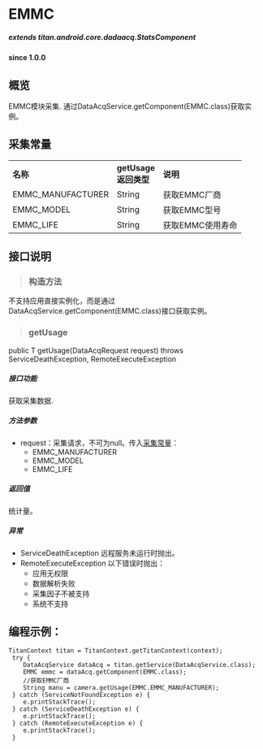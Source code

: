 # EMMC				

##### extends titan.android.core.dadaacq.StatsComponent #####

#### since 1.0.0 ####

## 概览

EMMC模块采集. 通过DataAcqService.getComponent(EMMC.class)获取实例。

## 采集常量

<table border="0" cellspacing="0"  cellpadding="0" width="100%">
<tr>
  <th width="100" align="left">名称</td>
  <th width="60" align="left">getUsage返回类型</td>
  <th align="left">说明</td>
</tr>
<tr>
  <td width="100">EMMC_MANUFACTURER</td>
  <td>String</td>
  <td>获取EMMC厂商</td>
</tr>
<tr>
  <td width="100">EMMC_MODEL</td>
  <td>String</td>
  <td>获取EMMC型号</td>
</tr>
<tr>
  <td width="100">EMMC_LIFE</td>
  <td>String</td>
  <td>获取EMMC使用寿命</td>
</tr>
</table>


## 接口说明

> ### 构造方法

不支持应用直接实例化，而是通过DataAcqService.getComponent(EMMC.class)接口获取实例。

> ### getUsage

public <T> T getUsage(DataAcqRequest<T> request) throws ServiceDeathException, RemoteExecuteException 

##### 接口功能
获取采集数据.

##### 方法参数
* request：采集请求，不可为null。传入[采集常量](#采集常量)：
	- EMMC_MANUFACTURER
	- EMMC_MODEL
	- EMMC_LIFE
	
##### 返回值
统计量。

##### 异常
* ServiceDeathException 远程服务未运行时抛出。
* RemoteExecuteException 以下错误时抛出：
	* 应用无权限
	* 数据解析失败
	* 采集因子不被支持
	* 系统不支持

## 编程示例：

```
TitanContext titan = TitanContext.getTitanContext(context);
 try {
 	DataAcqService dataAcq = titan.getService(DataAcqService.class);
 	EMMC emmc = dataAcq.getComponent(EMMC.class);
	//获取EMMC厂商
 	String manu = camera.getUsage(EMMC.EMMC_MANUFACTURER);
 } catch (ServiceNotFoundException e) {
 	e.printStackTrace();
 } catch (ServiceDeathException e) {
 	e.printStackTrace();
 } catch (RemoteExecuteException e) {
 	e.printStackTrace();
 }
```